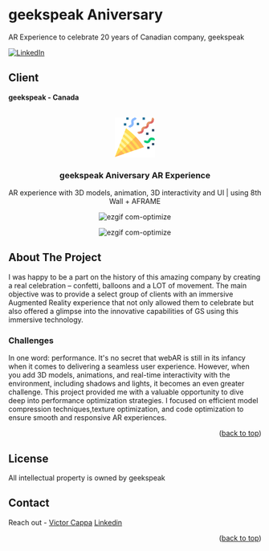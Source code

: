 # geekspeak Aniversary
AR Experience to celebrate 20 years of Canadian company, geekspeak

<div id="top"></div>

[![LinkedIn][linkedin-shield]][linkedin-url]

<h2>Client</h2>
<p><b>geekspeak - Canada </b></p>


<!-- PROJECT LOGO -->
 

<br />
<div align="center">
  <a href="https://github.com/victorcappa/geekspeak-aniversary">
    <img src="logo.png" alt="Logo" width="80" height="80">
  </a>

<h3 align="center">geekspeak Aniversary AR Experience</h3>

  <p align="center">
AR experience with 3D models, animation, 3D interactivity and UI | using 8th Wall + AFRAME
  </p>
  
 
![ezgif com-optimize](https://github.com/victorcappa/geekspeak-aniversary/assets/40408965/698168de-1777-4781-81fe-206c68136a27)
 
![ezgif com-optimize](https://github.com/victorcappa/geekspeak-aniversary/assets/40408965/346c941d-f972-4d3a-8309-56123ae280a7)



</div>


<!-- ABOUT THE PROJECT -->
## About The Project

 
<p align="left">
 <p> 
  I was happy to be a part on the history of this amazing company by creating a real celebration – confetti, balloons and a LOT of movement. The main objective was to provide a select group of clients with an immersive Augmented Reality experience that not only allowed them to celebrate but also offered a glimpse into the innovative capabilities of GS using this immersive technology.

 </p>
 
  <h3>Challenges</h3
   <p>
In one word: performance. It's no secret that webAR is still in its infancy when it comes to delivering a seamless user experience. However, when you add 3D models, animations, and real-time interactivity with the environment, including shadows and lights, it becomes an even greater challenge. This project provided me with a valuable opportunity to dive deep into performance optimization strategies. I focused on efficient model compression techniques,texture optimization, and code optimization to ensure smooth and responsive AR experiences. 
   </p>


<p align="right">(<a href="#top">back to top</a>)</p>


<!-- LICENSE -->
## License

All intellectual property is owned by geekspeak

<!-- CONTACT -->
## Contact

Reach out - <a href = "mailto: cappacurta@gmail.com">Victor Cappa</a>
<a href="https://www.linkedin.com/in/victor-cappa-50839788/">Linkedin</a>

<p align="right">(<a href="#top">back to top</a>)</p>

[linkedin-shield]: https://img.shields.io/badge/-LinkedIn-black.svg?style=for-the-badge&logo=linkedin&colorB=555
[linkedin-url]: https://www.linkedin.com/in/victor-cappa-50839788/
